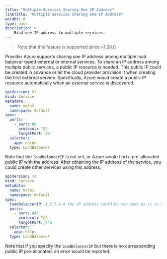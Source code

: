 ```yaml
---
title: "Multiple Services Sharing One IP Address"
linkTitle: "Multiple Services Sharing One IP Address"
weight: 6
type: docs
description: >
    Bind one IP address to multiple services.
---
```


> Note that this feature is supported since v1.20.0.

Provider Azure supports sharing one IP address among multiple load balancer typed external or internal services. To share an IP address among multiple public services, a public IP resource is needed. This public IP could be created in advance or let the cloud provider provision it when creating the first external service. Specifically, Azure would create a public IP resource automatically when an external service is discovered.

```yaml
apiVersion: v1
kind: Service
metadata:
  name: nginx
  namespace: default
spec:
  ports:
    - port: 80
      protocol: TCP
      targetPort: 80
  selector:
    app: nginx
  type: LoadBalancer
```

Note that the `loadBalancerIP` is not set, or Azure would find a pre-allocated public IP with the address. After obtaining the IP address of the service, you could create other services using this address.

```yaml
apiVersion: v1
kind: Service
metadata:
  name: https
  namespace: default
spec:
  loadBalancerIP: 1.2.3.4 # the IP address could be the same as it is of `nginx` service
  ports:
    - port: 443
      protocol: TCP
      targetPort: 443
  selector:
    app: https
  type: LoadBalancer
```

Note that if you specify the `loadBalancerIP` but there is no corresponding public IP pre-allocated, an error would be reported.
